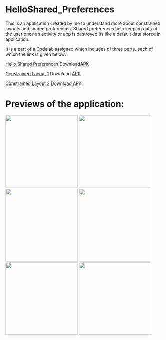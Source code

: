 # HelloShared_Preferences
This is an application created by me to understand more about constrained layouts and shared preferences.
Shared preferences help keeping data of the user once an activity or app is destroyed.Its like a default data stored in application.

It is a part of a Codelab assigned which includes of three parts..each of which the link is given below:

[Hello Shared Preferences](https://github.com/sarthak5620/HelloShared_Preferences/new/master?readme=1)    Download[APK](https://github.com/sarthak5620/HelloShared_Preferences/blob/master/helloSharedPreferences.apk)

[Constrained Layout 1](https://github.com/sarthak5620/ConstraintLayout1)    Download [APK](https://github.com/sarthak5620/ConstraintLayout1/blob/master/ConstraintLayout1.apk)

[Constrained Layout 2](https://github.com/sarthak5620/ColorMyViews)    Download [APK](https://github.com/sarthak5620/ColorMyViews/blob/master/ColorMyViews.apk)

# Previews of the application:
<img width="231" alt="" src="https://user-images.githubusercontent.com/66621092/117609532-d3f4db80-b17d-11eb-8de6-ad9c1e8260ac.jpeg">
<img width="231" alt="" src="https://user-images.githubusercontent.com/66621092/117609521-cf302780-b17d-11eb-9673-4223cc063a30.jpeg">
<img width="231" alt="" src="https://user-images.githubusercontent.com/66621092/117609528-d1928180-b17d-11eb-9098-51b1d2f4056a.jpeg">
<img width="231" alt="" src="https://user-images.githubusercontent.com/66621092/117609614-f686f480-b17d-11eb-93e6-1663c2ba5558.jpeg">
<img width="231" alt="" src="https://user-images.githubusercontent.com/66621092/117609617-f850b800-b17d-11eb-9cba-a6ae2b6bb11f.jpeg">
<img width="231" alt="" src="https://user-images.githubusercontent.com/66621092/117609622-fab31200-b17d-11eb-832e-c62be65e42aa.jpeg">
